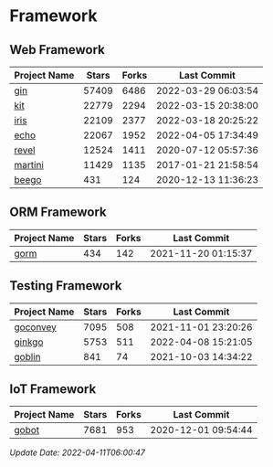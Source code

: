 # Framework

## Web Framework
| Project Name | Stars | Forks | Last Commit |
| ------------ | ----- | ----- | ----------- |
| [gin](https://github.com/gin-gonic/gin) | 57409 | 6486 | 2022-03-29 06:03:54 |
| [kit](https://github.com/go-kit/kit) | 22779 | 2294 | 2022-03-15 20:38:00 |
| [iris](https://github.com/kataras/iris) | 22109 | 2377 | 2022-03-18 20:25:22 |
| [echo](https://github.com/labstack/echo) | 22067 | 1952 | 2022-04-05 17:34:49 |
| [revel](https://github.com/revel/revel) | 12524 | 1411 | 2020-07-12 05:57:36 |
| [martini](https://github.com/go-martini/martini) | 11429 | 1135 | 2017-01-21 21:58:54 |
| [beego](https://github.com/astaxie/beego) | 431 | 124 | 2020-12-13 11:36:23 |

## ORM Framework
| Project Name | Stars | Forks | Last Commit |
| ------------ | ----- | ----- | ----------- |
| [gorm](https://github.com/jinzhu/gorm) | 434 | 142 | 2021-11-20 01:15:37 |

## Testing Framework
| Project Name | Stars | Forks | Last Commit |
| ------------ | ----- | ----- | ----------- |
| [goconvey](https://github.com/smartystreets/goconvey) | 7095 | 508 | 2021-11-01 23:20:26 |
| [ginkgo](https://github.com/onsi/ginkgo) | 5753 | 511 | 2022-04-08 15:21:05 |
| [goblin](https://github.com/franela/goblin) | 841 | 74 | 2021-10-03 14:34:22 |

## IoT Framework
| Project Name | Stars | Forks | Last Commit |
| ------------ | ----- | ----- | ----------- |
| [gobot](https://github.com/hybridgroup/gobot) | 7681 | 953 | 2020-12-01 09:54:44 |

*Update Date: 2022-04-11T06:00:47*